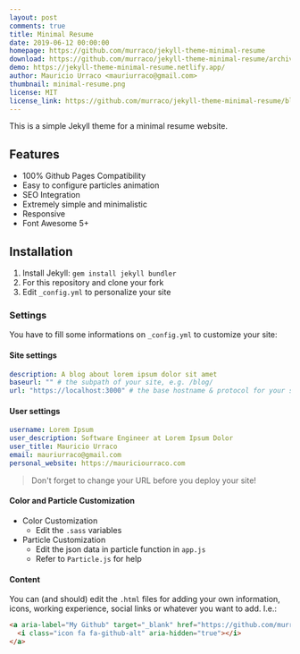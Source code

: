 ```yaml
---
layout: post
comments: true
title: Minimal Resume
date: 2019-06-12 00:00:00
homepage: https://github.com/murraco/jekyll-theme-minimal-resume
download: https://github.com/murraco/jekyll-theme-minimal-resume/archive/master.zip
demo: https://jekyll-theme-minimal-resume.netlify.app/
author: Mauricio Urraco <mauriurraco@gmail.com>
thumbnail: minimal-resume.png
license: MIT
license_link: https://github.com/murraco/jekyll-theme-minimal-resume/blob/master/LICENSE
---
```


This is a simple Jekyll theme for a minimal resume website.

## Features

* 100% Github Pages Compatibility
* Easy to configure particles animation
* SEO Integration
* Extremely simple and minimalistic
* Responsive
* Font Awesome 5+

## Installation

1. Install Jekyll: `gem install jekyll bundler`
2. For this repository and clone your fork
3. Edit `_config.yml` to personalize your site

### Settings

You have to fill some informations on `_config.yml` to customize your site:

#### Site settings

```yml
description: A blog about lorem ipsum dolor sit amet
baseurl: "" # the subpath of your site, e.g. /blog/
url: "https://localhost:3000" # the base hostname & protocol for your site
```

#### User settings

```yml
username: Lorem Ipsum
user_description: Software Engineer at Lorem Ipsum Dolor
user_title: Mauricio Urraco
email: mauriurraco@gmail.com
personal_website: https://mauriciourraco.com
```

> Don't forget to change your URL before you deploy your site!

#### Color and Particle Customization

* Color Customization
  * Edit the `.sass` variables
* Particle Customization
  * Edit the json data in particle function in `app.js`
  * Refer to `Particle.js` for help
  
#### Content

You can (and should) edit the `.html` files for adding your own information, icons, working experience, social links or whatever you want to add. I.e.:

```html
<a aria-label="My Github" target="_blank" href="https://github.com/murraco">
  <i class="icon fa fa-github-alt" aria-hidden="true"></i>
</a>
```
